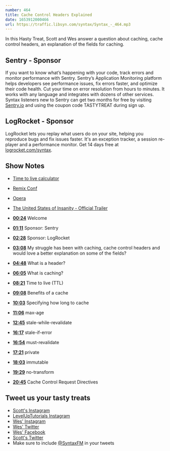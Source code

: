```yaml
---
number: 464
title: Cache Control Headers Explained
date: 1653912000466
url: https://traffic.libsyn.com/syntax/Syntax_-_464.mp3
---
```


In this Hasty Treat, Scott and Wes answer a question about caching, cache control headers, an explanation of the fields for caching.

## Sentry - Sponsor

If you want to know what’s happening with your code, track errors and monitor performance with Sentry. Sentry’s Application Monitoring platform helps developers see performance issues, fix errors faster, and optimize their code health. Cut your time on error resolution from hours to minutes. It works with any language and integrates with dozens of other services. Syntax listeners new to Sentry can get two months for  free by visiting [Sentry.io](https://sentry.io) and using the coupon code TASTYTREAT during sign up.

## LogRocket - Sponsor

LogRocket lets you replay what users do on your site, helping you reproduce bugs and fix issues faster. It's an exception tracker, a session re-player and a performance monitor. Get 14 days free at [logrocket.com/syntax](https://logrocket.com/syntax).

## Show Notes

* [Time to live calculator](https://svelte.dev/repl/a779692677d44146b9118e0008cbb4d0?version=3.48.0)

* [Remix Conf](https://remix.run/conf)

* [Opera](http://opera.com/)

* [The United States of Insanity - Official Trailer](https://www.youtube.com/watch?v=NBEK4NLcbrY)

* **[00:24](#t=00:24)** Welcome
* **[01:11](#t=01:11)** Sponsor: Sentry
* **[02:28](#t=02:28)** Sponsor: LogRocket
* **[03:08](#t=03:08)** My struggle has been with caching, cache control headers and would love a better explanation on some of the fields?
* **[04:48](#t=04:48)** What is a header?
* **[06:05](#t=06:05)** What is caching?
* **[08:21](#t=08:21)** Time to live (TTL)
* **[09:08](#t=09:08)** Benefits of a cache
* **[10:03](#t=10:03)** Specifying how long to cache
* **[11:06](#t=11:06)** max-age
* **[12:45](#t=12:45)** stale-while-revalidate
* **[16:17](#t=16:17)** stale-if-error
* **[16:54](#t=16:54)** must-revalidate
* **[17:21](#t=17:21)** private
* **[18:03](#t=18:03)** immutable
* **[19:29](#t=19:29)** no-transform
* **[20:45](#t=20:45)** Cache Control Request Directives

## Tweet us your tasty treats

* [Scott's Instagram](https://www.instagram.com/stolinski/)
* [LevelUpTutorials Instagram](https://www.instagram.com/LevelUpTutorials/)
* [Wes' Instagram](https://www.instagram.com/wesbos/)
* [Wes' Twitter](https://twitter.com/wesbos)
* [Wes' Facebook](https://www.facebook.com/wesbos.developer)
* [Scott's Twitter](https://twitter.com/stolinski)
* Make sure to include [@SyntaxFM](https://twitter.com/SyntaxFM) in your tweets
